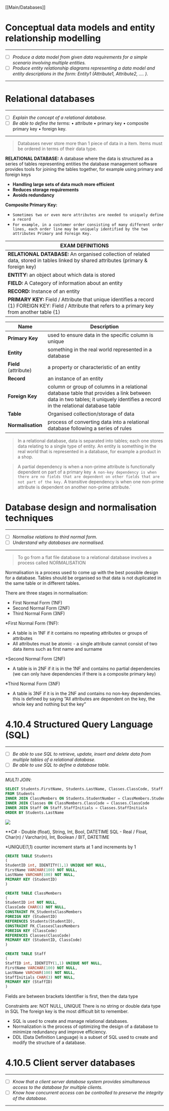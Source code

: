 [[Main/Databases]]
# Conceptual data models and entity relationship modelling
---
- [ ] *Produce a data model from given data requirements for a simple scenario involving multiple entities.*
- [ ] *Produce entity relationship diagrams representing a data model and entity descriptions in the form: Entity1 (Attribute1, Attribute2, …. ).*
---

# Relational databases
---
- [ ] *Explain the concept of a relational database.*
- [ ] *Be able to define the terms:* 
	• attribute
	• primary key
	• composite primary key
	• foreign key.
---
> Databases never store more than 1 piece of data in a item. Items must be ordered in terms of their data type.

**RELATIONAL DATABASE:** A database where the data is structured as a series of tables representing entities the database management software provides tools for joining the tables together, for example using primary and foreign keys

- **Handling large sets of data much more efficient**
- **Reduces storage requirements**
- **Avoids redundancy**

**Composite Primary Key:**
- `Sometimes two or even more attributes are needed to uniquely define a record`
- `For example, in a customer order consisting of many different order lines, each order line may be uniquely identified by the two attributes Primary and Foreign Key.`


| EXAM DEFINITIONS                                                                                                                       |
| -------------------------------------------------------------------------------------------------------------------------------------- |
| **RELATIONAL DATABASE:** An organised collection of related data, stored in tables linked by shared attributes (primary & foreign key) |
| **ENTITY:** an object about which data is stored                                                                                       |
| **FIELD:** A Category of information about an entity                                                                                   |
| **RECORD:** Instance of an entity                                                                                                      |
| **PRIMARY KEY:** Field / Attribute that unique identifies a record (1) FOREIGN KEY: Field / Attribute that refers to a primary key from another table (1)                                                                                                                                       |


| Name          | Description                                                                                                                                                                 | 
| ------------- | --------------------------------------------------------------------------------------------------------------------------------------------------------------------------- | 
| **Primary Key**   | used to ensure data in the specific column is unique                                                                                                                        |     
| **Entity**        | something in the real world represented in a database                                                                                                                       |     
| **Field** (attribute)        | a property or characteristic of an entity                                                                                                                                   |     
| **Record**        | an instance of an entity                                                                                                                                                    |     
| **Foreign Key**   | column or group of columns in a relational database table that provides a link between data in two tables; it uniquely identifies a record in the relational database table |     
| **Table**         | Organised collection/storage of data                                                                                                                                        |
| **Normalisation** | process of converting data into a relational database following a series of rules                                                                                           |                                                                                                                                                                            |     |     |

>In a relational database, data is separated into tables; each one stores data relating to a single type of entity. An entity is something in the real world that is represented in a database, for example a product in a shop.

>A partial dependency is when a non-prime attribute is functionally dependent on part of a primary key`
>A non-key dependency is when there are no fields that are dependent on other fields that are not part of the key.`
>A transitive dependency is when one non-prime attribute is dependent on another non-prime attribute.`


# Database design and normalisation techniques
---
- [ ] *Normalise relations to third normal form.*
- [ ] *Understand why databases are normalised.*
---
>To go from a flat file database to a relational database involves a process called NORMALISATION


Normalisation is a process used to come up with the best possible design for a database. Tables should be organised so that data is not duplicated in the same table or in different tables.

There are three stages in normalisation:
- First Normal Form (1NF)
- Second Normal Form (2NF)
- Third Normal Form (3NF)

*First Normal Form (1NF):
- A table is in 1NF if it contains no repeating attributes or groups of attributes
- All attributes must be atomic - a single attribute cannot consist of two data items such as first name and surname

*Second Normal Form (2NF)
- A table is in 2NF if it is in the 1NF and contains no partial dependencies (we can only have dependencies if there is a composite primary key)

*Third Normal Form (3NF)
- A table is 3NF if it is in the 2NF and contains no non-key dependencies. this is defined by saying ”All attributes are dependent on the key, the whole key and nothing but the key”


# 4.10.4 Structured Query Language (SQL)
---
- [ ] *Be able to use SQL to retrieve, update, insert and delete data from multiple tables of a relational database.*
- [ ] *Be able to use SQL to define a database table.*
---
*MULTI JOIN*:
```sql
SELECT Students.FirstName, Students.LastName, Classes.ClassCode, Staff.StaffInitials, Staff.FirstName, Staff.LastName
FROM Students
INNER JOIN ClassMembers ON Students.StudentNumber = ClassMembers.StudentNumber
INNER JOIN Classes ON ClassMembers.ClassCode = Classes.ClassCode
INNER JOIN Staff ON Staff.StaffInitials = Classes.StaffInitials
ORDER BY Students.LastName
```

![](https://uc23f274f2dfdc53c5c90e4b2b46.previews.dropboxusercontent.com/p/thumb/ACGdUH40y00JlVTuT9rzJX1huBYD4IWZabCgMiiImW1_3O52FfV6nWvJxu_337bs9mlXRTz_DUJZMvCcOUQ6EIj8ReJ_Nyw7eRoGGrzd2zqZXTG2tubZe7mPIqBRzdOyKvRxPNVdhrKxCjHuXDjJFDvXQm790QLWSGLkfTz3jfkgvXHXghDxT-yzDncLx2z99sKWA43d3yTbOxXnnoVNIEiMGCpRuoAYIP2bAiv8_9T1qX6MqjRew4rlLDvVFJAShcpGZoG_kPDWRjrpXwgt5GKVkTCglL--5hAs79176K4tkWUImbGw0C9WNTK4bAZC0gNPQshu51tH25Ls--4JoCpSyI9GKXozn4yIbqYcuLGL76J77w-Zs2nMVHvbtTn972E/p.png)

**C# - Double (float), String, Int, Bool, DATETIME 
SQL - Real / Float, Char(n) / Varchar(n), Int, Boolean / BIT, DATETIME

*UNIQUE(1,1) counter increment starts at 1 and increments by 1 
```sql
CREATE TABLE Students
(
StudentID int, IDENTITY(1,1) UNIQUE NOT NULL,
FirstName VARCHAR(100) NOT NULL,
LastName VARCHAR(100) NOT NULL,
PRIMARY KEY (StudentID)
)

CREATE TABLE ClassMembers
(
StudentID int NOT NULL,
ClassCode CHAR(6) NOT NULL,
CONSTRAINT FK_StudentsClassMembers
FOREIGN KEY (StudentID)
REFERENCES Students(StudentID),
CONSTRAINT FK_ClassesClassMembers
FOREIGN KEY (ClassCode)
REFERENCES Classes(ClassCode)
PRIMARY KEY (StudentID, ClassCode)
)

CREATE TABLE Staff
(
StaffID int, IDENTITY(1,1) UNIQUE NOT NULL,
FirstName VARCHAR(100) NOT NULL,
LastName VARCHAR(100) NOT NULL,
StaffInitials CHAR(3) NOT NULL,
PRIMARY KEY (StaffID)
) 
```

Fields are between brackets Identifier is first, then the data type

Constraints are: NOT NULL, UNIQUE There is no string or double data type in SQL The foreign key is the most difficult bit to remember.
- SQL is used to create and manage relational databases.
- Normalization is the process of optimizing the design of a database to minimize redundancy and improve efficiency.
- DDL (Data Definition Language) is a subset of SQL used to create and modify the structure of a database.


# 4.10.5 Client server databases
---
- [ ] *Know that a client server database system provides simultaneous access to the database for multiple clients.*
- [ ] *Know how concurrent access can be controlled to preserve the integrity of the database.*
---






